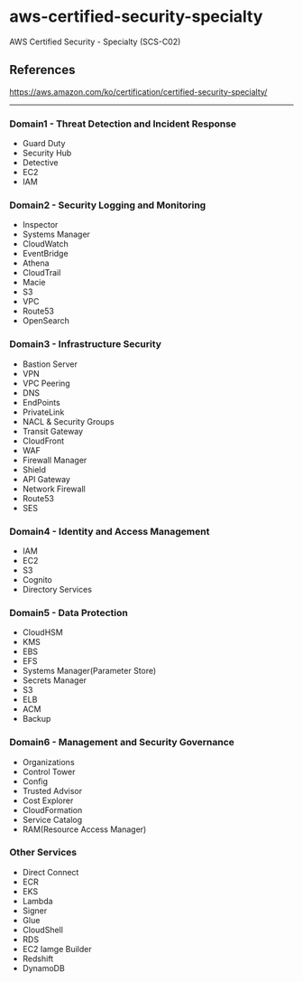 # aws-certified-security-specialty
AWS Certified Security - Specialty (SCS-C02)

## References
https://aws.amazon.com/ko/certification/certified-security-specialty/

---
### Domain1 - Threat Detection and Incident Response
- Guard Duty
- Security Hub
- Detective
- EC2
- IAM

### Domain2 - Security Logging and Monitoring
- Inspector
- Systems Manager
- CloudWatch
- EventBridge
- Athena
- CloudTrail
- Macie
- S3
- VPC
- Route53
- OpenSearch

### Domain3 - Infrastructure Security
- Bastion Server
- VPN
- VPC Peering
- DNS
- EndPoints
- PrivateLink
- NACL & Security Groups
- Transit Gateway
- CloudFront
- WAF
- Firewall Manager
- Shield
- API Gateway
- Network Firewall
- Route53
- SES

### Domain4 - Identity and Access Management
- IAM
- EC2
- S3
- Cognito
- Directory Services

### Domain5 - Data Protection
- CloudHSM
- KMS
- EBS
- EFS
- Systems Manager(Parameter Store)
- Secrets Manager
- S3
- ELB
- ACM
- Backup

### Domain6 - Management and Security Governance
- Organizations
- Control Tower
- Config
- Trusted Advisor
- Cost Explorer
- CloudFormation
- Service Catalog
- RAM(Resource Access Manager)

### Other Services
- Direct Connect
- ECR
- EKS
- Lambda
- Signer
- Glue
- CloudShell
- RDS
- EC2 Iamge Builder
- Redshift
- DynamoDB

